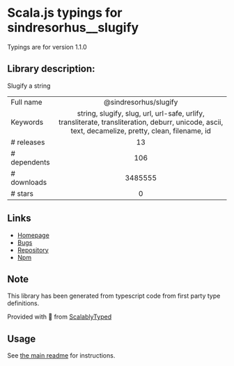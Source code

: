 
# Scala.js typings for sindresorhus__slugify

Typings are for version 1.1.0

## Library description:
Slugify a string

|                    |                 |
| ------------------ | :-------------: |
| Full name          | @sindresorhus/slugify |
| Keywords           | string, slugify, slug, url, url-safe, urlify, transliterate, transliteration, deburr, unicode, ascii, text, decamelize, pretty, clean, filename, id |
| # releases         | 13 |
| # dependents       | 106 |
| # downloads        | 3485555 |
| # stars            | 0 |

## Links
- [Homepage](https://github.com/sindresorhus/slugify#readme)
- [Bugs](https://github.com/sindresorhus/slugify/issues)
- [Repository](https://github.com/sindresorhus/slugify)
- [Npm](https://www.npmjs.com/package/%40sindresorhus%2Fslugify)
    


## Note
This library has been generated from typescript code from first party type definitions.

Provided with :purple_heart: from [ScalablyTyped](https://github.com/oyvindberg/ScalablyTyped)

## Usage
See [the main readme](../../readme.md) for instructions.



